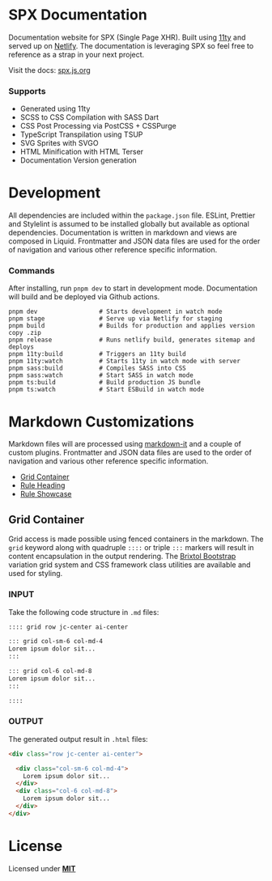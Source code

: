 # SPX Documentation

Documentation website for SPX (Single Page XHR). Built using [11ty](https://www.11ty.dev/docs/) and served up on [Netlify](https://netlify.com). The documentation is leveraging SPX so feel free to reference as a strap in your next project.

Visit the docs: [spx.js.org](https://spx.js.org)

### Supports

- Generated using 11ty
- SCSS to CSS Compilation with SASS Dart
- CSS Post Processing via PostCSS + CSSPurge
- TypeScript Transpilation using TSUP
- SVG Sprites with SVGO
- HTML Minification with HTML Terser
- Documentation Version generation

# Development

All dependencies are included within the `package.json` file. ESLint, Prettier and Stylelint is assumed to be installed globally but available as optional dependencies. Documentation is written in markdown and views are composed in Liquid. Frontmatter and JSON data files are used for the order of navigation and various other reference specific information.

### Commands

After installing, run `pnpm dev` to start in development mode. Documentation will build and be deployed via Github actions.

```cli
pnpm dev                 # Starts development in watch mode
pnpm stage               # Serve up via Netlify for staging
pnpm build               # Builds for production and applies version copy .zip
pnpm release             # Runs netlify build, generates sitemap and deploys
pnpm 11ty:build          # Triggers an 11ty build
pnpm 11ty:watch          # Starts 11ty in watch mode with server
pnpm sass:build          # Compiles SASS into CSS
pnpm sass:watch          # Start SASS in watch mode
pnpm ts:build            # Build production JS bundle
pnpm ts:watch            # Start ESBuild in watch mode
```

# Markdown Customizations

Markdown files will are processed using [markdown-it](https://github.com/markdown-it/markdown-it) and a couple of custom plugins. Frontmatter and JSON data files are used to the order of navigation and various other reference specific information.

- [Grid Container](#grid-container)
- [Rule Heading](#rule-heading)
- [Rule Showcase](#rule-showcase)

## Grid Container

Grid access is made possible using fenced containers in the markdown. The `grid` keyword along with quadruple `::::` or triple `:::` markers will result in content encapsulation in the output rendering. The [Brixtol Bootstrap](https://brixtol.github.io/bootstrap/) variation grid system and CSS framework class utilities are available and used for styling.

### INPUT

Take the following code structure in `.md` files:

```md
:::: grid row jc-center ai-center

::: grid col-sm-6 col-md-4
Lorem ipsum dolor sit...
:::

::: grid col-6 col-md-8
Lorem ipsum dolor sit...
:::

::::
```

### OUTPUT

The generated output result in `.html` files:

<!--prettier-ignore-->
```html
<div class="row jc-center ai-center">

  <div class="col-sm-6 col-md-4">
    Lorem ipsum dolor sit...
  </div>
  <div class="col-6 col-md-8">
    Lorem ipsum dolor sit...
  </div>
</div>
```

# License

Licensed under **[MIT](#LICENSE)**
